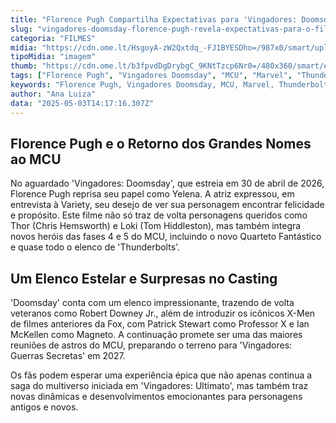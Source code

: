 ```yaml
---
title: "Florence Pugh Compartilha Expectativas para 'Vingadores: Doomsday' e Retorno de Ícones do MCU"
slug: "vingadores-doomsday-florence-pugh-revela-expectativas-para-o-filme"
categoria: "FILMES"
midia: "https://cdn.ome.lt/HsgoyA-zW2Qxtdq_-FJ1BYESDho=/987x0/smart/uploads/conteudo/fotos/thunderboltsvarianteposter_Ja65EPQ.jpg"
tipoMidia: "imagem"
thumb: "https://cdn.ome.lt/b3fpvdDgDrybgC_9KNtTzcp6Nr0=/480x360/smart/extras/conteudos/thunderboltsvarianteposter_rY6rJ3R.jpg"
tags: ["Florence Pugh", "Vingadores Doomsday", "MCU", "Marvel", "Thunderbolts", "Robert Downey Jr", "Chris Hemsworth", "Tom Hiddleston", "Patrick Stewart", "Ian McKellen"]
keywords: "Florence Pugh, Vingadores Doomsday, MCU, Marvel, Thunderbolts, Robert Downey Jr, Chris Hemsworth, Tom Hiddleston, Patrick Stewart, Ian McKellen"
author: "Ana Luiza"
data: "2025-05-03T14:17:16.307Z"
---
```


## Florence Pugh e o Retorno dos Grandes Nomes ao MCU

No aguardado 'Vingadores: Doomsday', que estreia em 30 de abril de 2026, Florence Pugh reprisa seu papel como Yelena. A atriz expressou, em entrevista à Variety, seu desejo de ver sua personagem encontrar felicidade e propósito. Este filme não só traz de volta personagens queridos como Thor (Chris Hemsworth) e Loki (Tom Hiddleston), mas também integra novos heróis das fases 4 e 5 do MCU, incluindo o novo Quarteto Fantástico e quase todo o elenco de 'Thunderbolts'.

## Um Elenco Estelar e Surpresas no Casting

'Doomsday' conta com um elenco impressionante, trazendo de volta veteranos como Robert Downey Jr., além de introduzir os icônicos X-Men de filmes anteriores da Fox, com Patrick Stewart como Professor X e Ian McKellen como Magneto. A continuação promete ser uma das maiores reuniões de astros do MCU, preparando o terreno para 'Vingadores: Guerras Secretas' em 2027.

Os fãs podem esperar uma experiência épica que não apenas continua a saga do multiverso iniciada em 'Vingadores: Ultimato', mas também traz novas dinâmicas e desenvolvimentos emocionantes para personagens antigos e novos.
